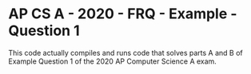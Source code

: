 # AP CS A - 2020 -  FRQ - Example - Question 1

This code actually compiles and runs code that solves parts A and B of Example Question 1 of the 2020 AP Computer Science A exam.

